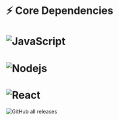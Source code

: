 # ⚡ Core Dependencies
# ![JavaScript](https://img.shields.io/badge/-JavaScript-F0F8FF?style=flat-square&logo=javascript)
# ![Nodejs](https://img.shields.io/badge/-Nodejs-F0F8FF?style=flat-square&logo=Node.js)
# ![React](https://img.shields.io/badge/-React-F0F8FF?style=flat-square&logo=react)
![GitHub all releases](https://img.shields.io/github/downloads/vinayjs/data-structures-algorithms/total?logo=Vue.js&style=flat-square)
